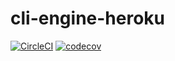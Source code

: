 # cli-engine-heroku

[![CircleCI](https://circleci.com/gh/heroku/cli-engine-heroku.svg?style=svg)](https://circleci.com/gh/heroku/cli-engine-heroku)
[![codecov](https://codecov.io/gh/heroku/cli-engine-heroku/branch/master/graph/badge.svg)](https://codecov.io/gh/heroku/cli-engine-heroku)
